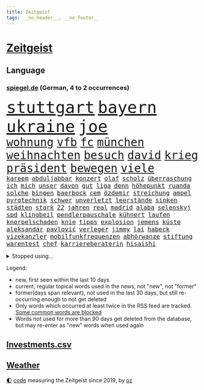 ```yaml
---
title: Zeitgeist
tags: __no_header__, __no_footer__
---
```


# [Zeitgeist](https://oliz.io/zeitgeist/)

## Language

<h3><a href="https://www.spiegel.de" target="_blank">spiegel.de</a> (German, 4 to 2 occurrences)</h3>
<p style="font-family:monospace">
<span style="font-size:32pt"><a href="news_links.html#stuttgart" class="current">stuttgart</a></span>
<span style="font-size:32pt"><a href="news_links.html#bayern" class="current">bayern</a></span>
<span style="font-size:32pt"><a href="news_links.html#ukraine" class="current">ukraine</a></span>
<span style="font-size:32pt"><a href="news_links.html#joe" class="current">joe</a></span>
<br>
<span style="font-size:22pt"><a href="news_links.html#wohnung" class="current">wohnung</a></span>
<span style="font-size:22pt"><a href="news_links.html#vfb" class="current">vfb</a></span>
<span style="font-size:22pt"><a href="news_links.html#fc" class="current">fc</a></span>
<span style="font-size:22pt"><a href="news_links.html#münchen" class="current">münchen</a></span>
<span style="font-size:22pt"><a href="news_links.html#weihnachten" class="current">weihnachten</a></span>
<span style="font-size:22pt"><a href="news_links.html#besuch" class="current">besuch</a></span>
<span style="font-size:22pt"><a href="news_links.html#david" class="current">david</a></span>
<span style="font-size:22pt"><a href="news_links.html#krieg" class="current">krieg</a></span>
<span style="font-size:22pt"><a href="news_links.html#präsident" class="current">präsident</a></span>
<span style="font-size:22pt"><a href="news_links.html#bewegen" class="current">bewegen</a></span>
<span style="font-size:22pt"><a href="news_links.html#viele" class="current">viele</a></span>
<br>
<span style="font-size:12pt"><a href="news_links.html#kareem" class="new">kareem</a></span>
<span style="font-size:12pt"><a href="news_links.html#abduljabbar" class="new">abduljabbar</a></span>
<span style="font-size:12pt"><a href="news_links.html#konzert" class="current">konzert</a></span>
<span style="font-size:12pt"><a href="news_links.html#olaf" class="current">olaf</a></span>
<span style="font-size:12pt"><a href="news_links.html#scholz" class="current">scholz</a></span>
<span style="font-size:12pt"><a href="news_links.html#überraschung" class="current">überraschung</a></span>
<span style="font-size:12pt"><a href="news_links.html#ich" class="current">ich</a></span>
<span style="font-size:12pt"><a href="news_links.html#mich" class="current">mich</a></span>
<span style="font-size:12pt"><a href="news_links.html#unser" class="current">unser</a></span>
<span style="font-size:12pt"><a href="news_links.html#davon" class="current">davon</a></span>
<span style="font-size:12pt"><a href="news_links.html#gut" class="current">gut</a></span>
<span style="font-size:12pt"><a href="news_links.html#liga" class="current">liga</a></span>
<span style="font-size:12pt"><a href="news_links.html#denn" class="current">denn</a></span>
<span style="font-size:12pt"><a href="news_links.html#höhepunkt" class="current">höhepunkt</a></span>
<span style="font-size:12pt"><a href="news_links.html#ruanda" class="current">ruanda</a></span>
<span style="font-size:12pt"><a href="news_links.html#solche" class="current">solche</a></span>
<span style="font-size:12pt"><a href="news_links.html#bingen" class="new">bingen</a></span>
<span style="font-size:12pt"><a href="news_links.html#baerbock" class="current">baerbock</a></span>
<span style="font-size:12pt"><a href="news_links.html#cem" class="current">cem</a></span>
<span style="font-size:12pt"><a href="news_links.html#özdemir" class="current">özdemir</a></span>
<span style="font-size:12pt"><a href="news_links.html#streichung" class="current">streichung</a></span>
<span style="font-size:12pt"><a href="news_links.html#ampel" class="current">ampel</a></span>
<span style="font-size:12pt"><a href="news_links.html#pyrotechnik" class="current">pyrotechnik</a></span>
<span style="font-size:12pt"><a href="news_links.html#schwer" class="current">schwer</a></span>
<span style="font-size:12pt"><a href="news_links.html#unverletzt" class="current">unverletzt</a></span>
<span style="font-size:12pt"><a href="news_links.html#leerstände" class="new">leerstände</a></span>
<span style="font-size:12pt"><a href="news_links.html#sinken" class="current">sinken</a></span>
<span style="font-size:12pt"><a href="news_links.html#städten" class="current">städten</a></span>
<span style="font-size:12pt"><a href="news_links.html#stark" class="current">stark</a></span>
<span style="font-size:12pt"><a href="news_links.html#22" class="current">22</a></span>
<span style="font-size:12pt"><a href="news_links.html#jahren" class="current">jahren</a></span>
<span style="font-size:12pt"><a href="news_links.html#real" class="current">real</a></span>
<span style="font-size:12pt"><a href="news_links.html#madrid" class="current">madrid</a></span>
<span style="font-size:12pt"><a href="news_links.html#alaba" class="new">alaba</a></span>
<span style="font-size:12pt"><a href="news_links.html#selenskyj" class="current">selenskyj</a></span>
<span style="font-size:12pt"><a href="news_links.html#spd" class="current">spd</a></span>
<span style="font-size:12pt"><a href="news_links.html#klingbeil" class="current">klingbeil</a></span>
<span style="font-size:12pt"><a href="news_links.html#pendlerpauschale" class="current">pendlerpauschale</a></span>
<span style="font-size:12pt"><a href="news_links.html#kühnert" class="current">kühnert</a></span>
<span style="font-size:12pt"><a href="news_links.html#laufen" class="current">laufen</a></span>
<span style="font-size:12pt"><a href="news_links.html#knorpelschaden" class="new">knorpelschaden</a></span>
<span style="font-size:12pt"><a href="news_links.html#knie" class="current">knie</a></span>
<span style="font-size:12pt"><a href="news_links.html#tipps" class="current">tipps</a></span>
<span style="font-size:12pt"><a href="news_links.html#explosion" class="current">explosion</a></span>
<span style="font-size:12pt"><a href="news_links.html#jemens" class="new">jemens</a></span>
<span style="font-size:12pt"><a href="news_links.html#küste" class="current">küste</a></span>
<span style="font-size:12pt"><a href="news_links.html#aleksandar" class="current">aleksandar</a></span>
<span style="font-size:12pt"><a href="news_links.html#pavlović" class="new">pavlović</a></span>
<span style="font-size:12pt"><a href="news_links.html#verleger" class="new">verleger</a></span>
<span style="font-size:12pt"><a href="news_links.html#jimmy" class="current">jimmy</a></span>
<span style="font-size:12pt"><a href="news_links.html#lai" class="current">lai</a></span>
<span style="font-size:12pt"><a href="news_links.html#habeck" class="current">habeck</a></span>
<span style="font-size:12pt"><a href="news_links.html#vizekanzler" class="current">vizekanzler</a></span>
<span style="font-size:12pt"><a href="news_links.html#mobilfunkfrequenzen" class="new">mobilfunkfrequenzen</a></span>
<span style="font-size:12pt"><a href="news_links.html#abhörwanze" class="new">abhörwanze</a></span>
<span style="font-size:12pt"><a href="news_links.html#stiftung" class="current">stiftung</a></span>
<span style="font-size:12pt"><a href="news_links.html#warentest" class="current">warentest</a></span>
<span style="font-size:12pt"><a href="news_links.html#chef" class="current">chef</a></span>
<span style="font-size:12pt"><a href="news_links.html#karriereberaterin" class="current">karriereberaterin</a></span>
<span style="font-size:12pt"><a href="news_links.html#hisaishi" class="new">hisaishi</a></span>
</p>
<details>
<summary>Stopped using...</summary>
<p class="former" style="font-size:12pt">
september(1152) twitter(1152) aufgeben(1151) diskutieren(1151) registriert(1151) welchem(1151) aufgerufen(1150) beobachtet(1150) nötig(1150) untersagt(1150) verweigert(1150) gründer(1149) prüfung(1149) weltweiten(1149) zuversicht(1149) beamte(1148) eskalation(1148) fuß(1148) gestohlen(1148) gutachten(1148) umfeld(1148) wege(1148) ziemlich(1148) abgang(1147) berichterstattung(1147) gefasst(1147) geholfen(1147) klagen(1147) meldete(1147) schaltet(1147) vermutlich(1147) verurteilte(1147) 2000(1146) aussicht(1146) dominiert(1146) landen(1146) stimme(1146) strafen(1146) unbekannten(1146) and(1145) berühmt(1145) dauerhaft(1145) demokraten(1145) klimaneutral(1145) landesregierung(1145) reformen(1145) saudiarabien(1145) uhr(1145) zverev(1145) enorm(1144) frankfurter(1144) präsentieren(1144) spanier(1144) stich(1144) stoßen(1144) überwinden(1144) arbeitsplatz(1143) bedenken(1143) enttäuscht(1143) mahnt(1143) queen(1143) stürmer(1143) verschoben(1143) öffnen(1143) betreiber(1142) facebook(1142) gemeinden(1142) kalifornien(1142) kennt(1142) männern(1142) niveau(1142) nutzer(1142) 2016(1141) bundespolizei(1141) endgültig(1141) kämpfer(1141) leute(1141) lüge(1141) verändern(1141) wies(1141) deutet(1139) vorsprung(1139) ausbau(1138) appell(1137) bekämpfen(1137) freut(1137) hubertus(1137) islamischen(1137) west(1137) august(1136) besuchen(1136) nord(1136) starken(1136) üben(1136) distanz(1135) entscheidenden(1135) ii(1135) siegen(1135) zählen(1135) kindes(1134) tokio(1134) william(1133) belegen(1132) bundesstaat(1131) störung(1129) betont(1128) euparlament(1128) februar(1128) herr(1128) trug(1128) beschlagnahmt(1126) porsche(1126) königin(1125) ausrüstung(1124) erwischt(1122) dein(1121) journalist(1120) museum(1120) eigenes(1119) teilnahme(1119) ämter(1118) apps(1116) niedrig(1115) erstochen(1112) besteht(1108) georg(1107) uhaft(1107) teilt(1106) staatlichen(1101) elizabeth(1097) mängel(1085) gelangen(1084) lehrerin(1017) notstand(1001) long(974) unis(966) angebote(965) werte(956) airline(951) lediglich(926) waldbrände(920) flohen(902) zerstörte(888) auswärtige(885) djoković(881) kroatien(881) grundsätzlich(879) australischen(864) weibliche(846) zerstörten(845) 700(842) musks(839) ali(830) drauf(823) preiserhöhungen(811) getöteten(807) gehälter(806) hawaii(806) irritiert(806) eindeutig(805) medwedew(795) ruhestand(785) australiens(780) rwe(780) empfehlen(778) energiekosten(778) hendrik(775) volksverhetzung(772) russisches(753) kürzer(744) gewaltsamen(740) geringer(739) schärfere(735) laura(732) einfacher(731) energiekonzern(729) mache(728) lehrerinnen(724) einziger(722) kretschmann(720) sank(720) lieferung(717) öffentlichrechtlichen(717) angekündigte(715) pink(714) kriegs(713) kanzlers(708) propaganda(701) inhalte(692) trockenheit(689) desto(687) großbrand(680) explosionen(677) filmemacher(673) journalismus(670) lohnen(662) 2014(661) absagen(638) fluss(636) unmittelbar(634) besetzte(630) nebenbei(627) todes(623) töchter(622) rezession(614) bewusst(613) kalt(602) bezeichnen(600) auslöser(593) drohe(593) anschuldigungen(590) haare(589) nachfolgerin(583) vermisster(583) besetzen(580) versöhnung(571) erfurt(570) el(566) gefällt(566) prominenten(562) 1200(561) besitzt(561) mordfall(561) zunahme(556) grünenpolitikerin(553) debattiert(546) ramelow(542) verheerend(542) grundschule(538) 54(537) lob(536) irgendwann(534) 86(533) vermissten(532) neustart(528) thüringens(528) finde(525) ängste(522) geschichtenewsletter(518) demenz(515) kostete(513) erdbeben(509) landwirtschaft(506) erlegen(504) scheiterten(496) effekt(490) tode(487) island(485) erhielten(484) offenlegen(484) notruf(481) werben(479) weltgrößten(478) beseitigt(475) führten(473) bellingham(467) jude(467) tobias(465) ukrainerusslandnews(465) größeres(462) jüngst(458) klettert(455) verfassungsgericht(455) bussen(452) gerechtfertigt(451) lettland(451) fortschritt(441) ausgestattet(438) praktisch(434) winzer(434) spiegelrecherche(432) sohnes(427) kurzen(424) standard(422) future(420) immobilienkonzern(420) adidas(419) direktor(418) knappe(413) kocht(413) ausgegeben(410) angewiesen(407) baustellen(399) eric(390) beantragen(387) gleise(386) as(385) adolf(377) trotzen(376) 21jährige(375) 4(375) serben(374) singt(374) ausgabe(369) siemens(368) stimmten(368) wechselte(368) verdoppeln(367) skepsis(365) roland(363) steigern(363) 1991(362) interviews(362) saarlouis(362) verbannt(357) supermarkt(356) begleitung(354) traut(352) opfers(351) erheblichen(350) marcel(349) wiener(348) emails(346) hürde(346) kandidieren(346) steine(346) leblos(344) aufgefallen(340) gelder(336) konzernchef(336) lockt(336) bruchteil(335) einkaufszentrum(335) nhl(335) sensation(334) viertagewoche(334) aggressiv(333) genehmigungen(333) nepal(333) geschadet(329) überflüssig(329) amtsantritt(328) geschwister(328) christdemokraten(326) prozesse(325) ausstand(324) forscherteam(324) immobilienpreise(322) djirsarai(321) fdpgeneralsekretär(321) aussieht(320) elektrische(320) komplizierten(320) herstellers(319) täglichen(319) grünenchefin(318) eiltempo(317) profifußball(316) freier(314) gedenken(314) ständig(313) alcaraz(310) konto(309) baden(308) attackierte(307) autofahren(307) erschüttern(307) leon(306) anderson(305) 5000(304) fridays(304) steigert(303) ausgerufen(302) angestiegen(301) aufbruch(301) bundesweiten(301) gedemütigt(301) nicolas(299) eskalierte(297) niederösterreich(297) aktive(294) insekten(294) stürmte(293) segelboot(291) 46(290) tarifverhandlungen(288) hitzewelle(284) ministerpräsidenten(282) kommentare(281) toll(281) weltmeisterin(279) leiterin(277) ausflug(276) einheimischen(276) spiegelreport(275) austritt(273) sportliche(273) stürme(272) komplizen(271) 30000(269) genervt(269) wagenknechts(267) ausweitung(265) trinkwasser(264) akkus(262) germany(260) beeinflussen(259) gewartet(259) saisonstart(259) mutterkonzern(254) regulierung(254) 55jährige(253) baugenehmigungen(252) denkmal(251) hohes(251) tatwaffe(250) kollidiert(248) daniil(247) france(247) wiederwahl(246) beides(245) fehlern(245) glas(245) ticket(243) verblüffenden(242) wrack(242) kampfjet(240) taiwans(240) linkspartei(239) zeuge(239) einspruch(238) zuständigen(238) defekt(237) angeschossen(236) prosieben(236) bijan(235) breites(233) veröffentlichte(233) eintreffen(232) solaranlagen(232) zentrales(232) linkenchef(231) tauben(231) fraktionen(229) solar(229) konzentrieren(228) fußballverband(227) bundesweite(225) schulze(223) sponsor(223) wärmepumpe(223) renommierter(222) samuel(222) experiment(221) erforscht(220) gegend(217) chips(216) eingeschlagen(216) usamerikanische(216) beleidigung(215) sportart(215) gedenkt(214) hessens(213) kfw(212) spürt(212) eskalieren(211) tennisspielerin(211) versteckt(209) plastikmüll(208) votum(208) arktis(207) mischen(207) mohamed(207) radikalisierung(206) ken(204) aufgerollt(203) begleitete(203) till(203) waldbränden(203) strompreise(202) genießen(200) lee(199) beschleunigen(198) selbstversuch(198) dienste(197) mühe(197) umbenennung(197) weltwetterorganisation(197) gelände(196) lüneburg(195) heiklen(194) nötigen(194) naturschutz(193) absetzung(191) uskapitol(191) verwechselt(191) schwärmt(190) vergabe(190) arne(189) blockt(189) flüchtlingszahlen(189) pessimistisch(189) energieintensive(188) yeboah(188) blume(187) mohammed(187) wärme(187) ausschließen(185) brannte(185) kalifornischen(185) pfleger(185) uruguay(185) acker(184) finger(184) mangelnden(184) unzulässig(184) jüdischer(183) länderspiel(183) aussah(179) mobilität(179) scharfen(179) wuchs(178) zahlungen(178) scott(177) brandstiftung(176) einbestellt(175) ätna(174) einziehen(173) schlepper(173) vorläufigen(173) rumort(172) titelgewinn(172) jet(171) schlagersängerin(171) verdächtig(171) schwieg(170) erkennt(169) talente(169) unterschied(169) zwanzig(169) 78(168) budget(168) lindemann(168) rammsteinsänger(168) überprüft(168) abgewehrt(166) faxgeräte(166) leichte(166) made(166) passende(164) niedergang(163) like(162) installation(161) wiederentdeckt(161) drückt(160) fernwärme(160) richtlinien(160) weile(160) fällig(159) motorrad(158) plattformen(158) vorbilder(158) hubert(157) tatverdächtig(157) unterhalb(157) vorsaison(156) lebend(155) gentechnik(153) vereinen(153) zustellung(153) 30jähriger(152) beeinträchtigungen(152) fraktionschefin(152) rechtsradikalen(152) gleichermaßen(151) hinziehen(151) kuriosen(151) stellenabbau(151) toronto(151) geparkten(150) hessische(150) verlief(150) benachteiligt(149) geeignet(149) verhandelten(149) flüchtlingen(147) händen(147) monatelangem(147) saudischer(147) vertrauter(146) lud(145) abgebaut(144) mobilfunknetz(144) bewerbungen(143) energy(143) gedauert(143) wählten(143) chipfabrik(142) ecstasy(142) luka(142) länderspielen(142) nahel(142) benötigten(141) besiegen(140) parteifreunde(139) sauna(139) staatsbesuch(139) vorrücken(139) aufgrund(138) ausgestorben(138) nachvollziehbar(136) berufsgruppe(135) intensiv(135) wattenmeer(135) krankenhauses(134) mitschüler(134) schwitzen(134) winzige(133) wertschätzung(132) k(131) strotzt(131) zelt(131) zweitgrößten(130) bestseller(129) mancher(128) varianten(128) winfried(128) highway(127) polizeistreife(127) service(127) häfen(126) geistliche(125) handlungsbedarf(125) industriestrompreis(125) wahlkommission(125) angetreten(124) planet(124) zehnmal(124) aggressives(123) carolin(123) immobilienmarkt(123) megan(123) designer(122) forschern(122) skurriler(122) abneigung(121) ansatz(120) architektur(120) oberstes(120) garantien(119) mächtigsten(119) bayernprofi(118) fremde(117) regierungsbildung(117) rekordtransfer(117) signale(117) marihuana(116) kleidungsstück(115) treppe(115) fester(114) harmonie(114) bereitstellen(113) flüchtet(113) kipppunkt(113) erwischte(112) impfung(112) kamikazedrohnen(112) künstlerinnen(110) voigt(110) prüfstand(109) ideologie(108) onlinedating(108) rapinoe(108) erkämpften(107) riskanten(107) schreckt(106) kraftwerke(105) strafrechtlich(105) topteams(105) fing(104) kiesewetter(104) akute(103) bewaffnet(103) hot(103) recklinghausen(103) tagelangen(103) ausnahmezustand(102) fußballerin(102) initiatoren(102) luxusautos(102) roderich(102) öffentlicher(102) dfbkader(101) dürfe(101) schmieden(101) us(101) bedenklich(100) fälschung(100) spanischer(100) alaska(99) arbeitsvertrag(99) dialog(99) jüdisches(99) ehrung(98) empfindet(98) erfolgreicher(98) inhaber(98) rekonstruktion(98) verkehrsunfall(98) 24jährige(97) löscht(97) rekordjahr(97) unterschieden(97) gebildet(96) zerstreuen(96) hindernis(95) pannen(95) weigerte(95) chefinnen(94) klimaschützer(94) kreative(94) südfrankreich(94) ausmustern(93) journalistinnen(93) dubiose(92) festnetz(92) künstlerischen(92) lackiert(92) 3300(91) buchautorin(91) teslas(91) unschuld(91) gezerre(90) hundebesitzer(90) insider(90) jahresbericht(90) leinwand(90) rennstrecke(90) außerordentlichen(89) mobiltelefone(89) ruder(89) beute(88) boy(88) clown(88) erzwungenen(88) verzehr(88) bedürfnisse(87) burkina(87) entwicklungsministerin(87) faso(87) flugbereitschaft(87) gräueltaten(87) joseph(87) svenja(87) terminen(87) erklommen(86) jared(86) leto(86) sterblichen(86) trotzte(86) verbandspräsidenten(86) bierhoff(85) bundesdatenschutzbeauftragte(85) ferne(85) füllkrug(85) niclas(85) rabe(85) windenergie(85) betrunkene(84) endgültigen(84) mittelfeld(84) rufe(84) spieltagen(84) vielfach(84) anker(83) arzneimittelproduktion(83) auswärts(83) coole(83) erbgut(83) kinohit(83) kusseklat(83) lost(83) virales(83) arbeitszeiterfassung(82) gemäß(82) hochstaplers(82) raub(82) schusswaffenangriff(82) ursprünglichen(82) beliebtesten(81) mangelhafte(81) modernisierung(81) patientendaten(81) scharfschützengewehren(81) schein(81) sitzungen(81) aktienrente(80) betrunken(80) bombenanschlag(80) jahrelangem(80) planung(80) reporters(80) sarkozy(80) stromkosten(80) würzburg(80) auftaktpleite(79) bghurteil(79) federt(79) schärfer(79) schönbohm(79) sogenannter(79) davide(78) jugendstrafe(78) nintendo(78) süddeutsche(78) erweitern(77) eugesetz(77) heutzutage(77) joko(77) klaas(77) algorithmen(76) digitaler(76) gleisen(76) hymne(76) misst(76) reformiert(76) streeck(76) 76(75) tatverdacht(75) umbringen(75) verpflichtungen(75) verschleiern(75) atomkraftwerke(74) deborah(74) gewässern(74) neuling(74) spdgeneralsekretär(74) unvorstellbar(74) auschwitz(73) bevorzugung(73) chemieindustrie(73) dringenden(73) eisernen(73) erneuerung(73) monarchen(73) polizeiwache(73) störte(73) umwerfend(73) berechnen(72) fußballfans(72) kundinnen(72) staatsbibliothek(72) dončić(71) festhält(71) gestaltet(71) moderatorin(71) privatfernsehen(71) staatsschulden(71) strompreis(71) verbracht(71) versenkte(71) ausfällen(70) dallas(70) darstellen(70) herkunftsländern(70) kebekus(70) spannende(70) streamen(70) veranlasst(70) bundesverkehrsminister(69) charité(69) energisch(69) herzprobleme(69) sardinien(69) verspätet(69) völkerrecht(69) absolvierte(68) dokumentation(68) irrsinn(68) people(68) seehofer(68) usforscher(68) zauberer(68) zugeht(68) 55jähriger(67) biopic(67) chili(67) drakonische(67) hazel(67) jährt(67) mikrochip(67) rage(67) auszahlen(66) bischof(66) friedens(66) güter(66) luxusuhr(66) ohio(66) publikumsliebling(66) rehabilitiert(66) rettungshubschrauber(66) verhalf(66) comedian(65) dozent(65) erfolgs(65) 133(64) klischee(64) lesung(64) paddelte(64) infos(63) kürt(63) lehramtsstudium(63) nachnominiert(63) tauruswaffen(63) annahme(62) g7(62) lindert(62) tuvalu(62) töteten(62) expertin(61) harrte(61) matchwinner(61) personenschützer(61) usabgeordnete(61) zentralrat(61) außergewöhnliche(60) befristungen(60) luftraums(60) verblüffend(60) 54jähriger(59) mehrmals(59) norderney(59) stromsteuer(59) vervielfacht(59) bundesinnenministerium(58) humoristen(58) längerem(58) lösegeld(58) meeren(58) spezialkräften(58) weitreichenden(58) antisemitischer(57) befördert(57) busunfall(57) störungen(57) anbau(56) chat(56) stücke(56) verbrennungen(56) veteranentag(56) betriebsrat(55) flüchtig(55) geröll(55) naomi(55) revolutionswächter(55) verschlossenen(55) egger(54) gewünscht(54) hausaufgaben(54) linden(54) mitbringen(54) nationalsozialisten(54) osteuropa(54) rekordbüchern(54) bahnsteig(53) bahnstrecke(53) gelebt(53) komiker(53) maximum(53) aufgeteilt(52) beherbergen(52) brandstifter(52) eusanktionen(52) feuerwehreinsatz(52) gezielte(52) surft(52) verzweifeln(52) angehende(51) vertreibung(51) übernahmen(51) drehbuchautorin(50) flieht(50) haushälter(50) schulhof(50) zugstrecke(50) affen(49) blinder(49) kloster(49) mobbing(49) tournee(49) trail(49) usstar(49) verschanzt(49) 41jährige(48) abgasnorm(48) abzugeben(48) einiger(48) flüchtlingsunterkunft(48) fürst(48) gasfelder(48) lebensgefährte(48) nassen(48) nähern(48) tabellenkeller(48) wütend(48) angestellt(47) bundesstaaten(47) einflussreichen(47) loriot(47) vereins(47) vorführt(47) bist(46) díaz(46) gerechnet(46) nervös(46) scharen(46) studierendenwerk(46) fassung(45) finals(45) fuhren(45) rechtsstaat(45) umwege(45) üppigen(45) bundestagspräsidentin(44) butler(44) bärbel(44) furore(44) fünfjährigen(44) gesiegt(44) hackerangriff(44) haftbefehle(44) insektensterben(44) radikaler(44) reaktiviert(44) spielfeld(44) zeitverschwendung(44) jordanien(43) repräsentantenhaus(43) schuften(43) versetzung(43) wohlbefinden(43) fassade(42) gespeichert(42) guerreiro(42) klassenzimmer(42) raphaël(42) sicherheitsvorkehrungen(42) gummersbach(41) hurricane(41) vielfältig(41) mehrarbeit(40) rebellieren(40) schmerzt(40) verhungert(40) 24jähriger(39) 25jährige(39) förderbank(39) offline(39) allheilmittel(38) elbtunnel(38) enormer(38) eubeitritt(38) großzügigen(38) konkurrieren(38) mittelfeldspieler(38) portion(38) reagierten(38) rechtspopulistische(38) terrors(38) wiedervereinigung(38) überraschende(38) asylbewerberunterkunft(37) biss(37) heuferumlauf(37) streifenwagen(37) teilung(37) umfang(37) beherrschen(36) hamasmitglieder(36) terroristische(36) thronfolger(36) weltordnung(36) überdurchschnittliches(36) israel/gaza(35) milliardenschwerer(35) mordverdacht(35) ndr(35) zeitinterview(35) autozulieferer(34) bejubeln(34) blutvergießen(34) cornelia(34) demokratin(34) israelfeindliche(34) mesut(34) neukölln(34) strandet(34) sz(34) vorindustriellen(34) auswerten(33) draisaitl(33) edmonton(33) eingefahren(33) gibson(33) oilers(33) parallele(33) riegelt(33) stabilität(33) beziehungsstreit(32) erwürgt(32) gwyneth(32) interne(32) paltrow(32) panzerabwehrrakete(32) server(32) sportwagen(32) bombardement(31) container(31) diplomatin(31) entstehung(31) palästinenserin(31) rechtsextrem(31) waschen(31) antiisraeldemo(30) beteuert(30) gescheiterte(30) late(30) maren(30) muslimischen(30) nächten(30) sicherheitsexperten(30) kehrte(29) lokalpolitiker(29) schwächelnden(29) solidarisieren(29) weiden(29) abtreten(28) kingdom(28) niedrige(28) spiegelreporterin(28) verfassungswidrig(28) 1985(27) adania(27) antiisraelische(27) buchmesse(27) engen(27) gedrückt(27) geschleust(27) greifswald(27) israelfeinde(27) remmos(27) shibli(27) türkischer(27) wackeln(27) 20jährigen(26) oberstdorf(26) verlauf(26) zeitfenster(26) zugunsten(26) attest(25) einwohnern(25) holger(25) jüdinnen(25) rafah(25) rune(25) schlimmen(25) tennisprofi(25) tvjournalist(25) ärztliches(25) ausverkaufte(24) bahndamm(24) existenzrecht(24) haifa(24) hess(24) inneneinrichtung(24) nacktem(24) oberkörper(24) patriots(24) schleuserrings(24) sportgerichtshof(24) tabellenplatz(24) tories(24) bezahlkarte(23) business(23) debattieren(23) entwicklungs(23) höchstem(23) missglückten(23) trällern(23) tunnelsystem(23) umweltschäden(23) anfällig(22) auflöst(22) ausruf(22) autolobby(22) eignen(22) machbare(22) ansichten(21) applezulieferer(21) foxconn(21) solo(21) verwenden(21) verzaubert(21) anleihen(20) apparat(20) beihilfe(20) beirut(20) hamasterrorangriff(20) verschollenes(20) hoffnungslosigkeit(19) sonderzahlung(19) wandergruppe(19) 1938(18) alaa(18) betroffener(18) frachterkollision(18) hasst(18) koordinator(18) millionenschatz(18) mindeststeuer(18) unterzeichner(18) abgefahren(17) aufzeichnungen(17) charts(17) europäischer(17) toben(17) tochterfirma(17) auftraggeber(16) blutdruck(16) guardian(16) hamasstellungen(16) mangelndes(16) woanders(16) angeschlagene(15) atef(15) db(15) dichtmachen(15) präsidentschaftsbewerbung(15) schmutzige(15) unkrautvernichter(15) cnninterview(14) enthüllungen(14) gesurft(14) klebt(14) quadrat(14) raptors(14) schalten(14) ware(14) aktionäre(13) aufschluss(13) patzt(13) sabine(13) umweltfragen(13) abzuwenden(12) gibt's(12) kritischer(12) kulturszene(12) mär(12) protestmarsch(12) streaming(12) windkraftkrise(12) anwar(11) dauerrivalen(11) ghazi(11) israelhamas(11) komfortzone(11) stefanos(11)
</p>
</details>
<p>Legend:
<ul>
<li><span class="new">new</span>, first seen within the last 10 days</li>
<li><span class="current">current</span>, regular topical words used in the news, not "new", not "former"</li>
<li><span class="former">former(days span relevant)</span>, not used in the last 30 days, but still re-occurring enough to not get deleted</li>
<li>Only words which occurred at least twice in the RSS feed are tracked. <a href="language/filters.py">Some common words are blocked</a></li>
<li>Words not used for more than 90 days get deleted from the database, but may re-enter as "new" words when used again</li>
</ul>
</p>

## [Investments](investments.html)[.csv](investments.csv)

## [Weather](weather.html)

<footer>
<a href="javascript:toggleTheme()" class="nav">🌓</a>
<a href="https://github.com/ooz/zeitgeist">code</a> measuring the Zeitgeist since 2019, by <a href="https://oliz.io">oz</a>
</footer>
